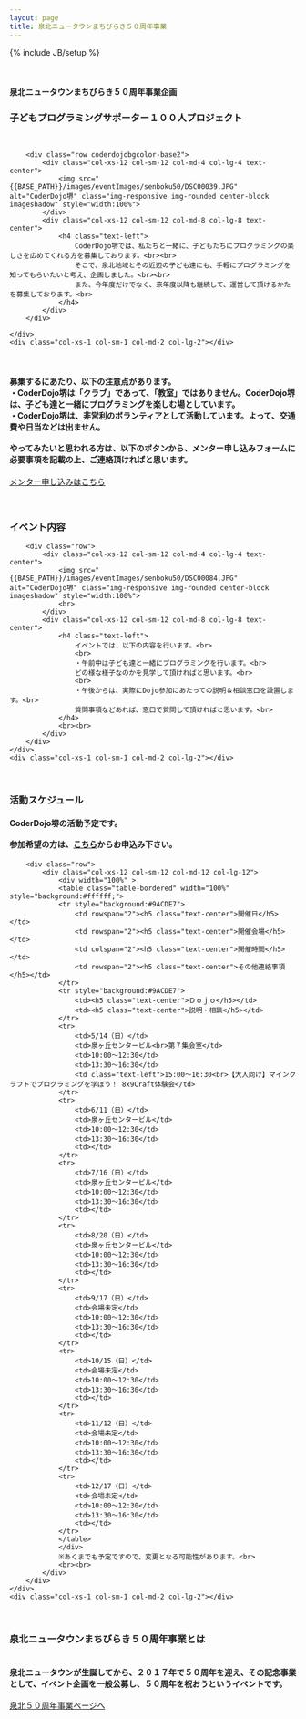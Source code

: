 ```yaml
---
layout: page
title: 泉北ニュータウンまちびらき５０周年事業
---
```

{% include JB/setup %}

<!-- タイトル -->
<div class="row coderdojobgcolor-base2">
    <div class="col-xs-1 col-sm-1 col-md-2 col-lg-2"></div>
    <div class="col-xs-12 col-sm-12 col-md-8 col-lg-8 text-center">
        <br>
        <h4>泉北ニュータウンまちびらき５０周年事業企画</h4>
        <h3>
            <span class="midasi-r">子どもプログラミングサポーター１００人プロジェクト</span>
        </h3>
        <br>
    </div>
    <div class="col-xs-1 col-sm-1 col-md-2 col-lg-2"></div>
</div>

<div class="row coderdojobgcolor-base2">
    <div class="col-xs-1 col-sm-1 col-md-2 col-lg-2"></div>
    <div class="col-xs-10 col-sm-10 col-md-8 col-lg-8 text-center">

        <div class="row coderdojobgcolor-base2">
            <div class="col-xs-12 col-sm-12 col-md-4 col-lg-4 text-center">
                <img src="{{BASE_PATH}}/images/eventImages/senboku50/DSC00039.JPG" alt="CoderDojo堺" class="img-responsive img-rounded center-block imageshadow" style="width:100%">
            </div>
            <div class="col-xs-12 col-sm-12 col-md-8 col-lg-8 text-center">
                <h4 class="text-left">
                    CoderDojo堺では、私たちと一緒に、子どもたちにプログラミングの楽しさを広めてくれる方を募集しております。<br><br>
                    そこで、泉北地域とその近辺の子ども達にも、手軽にプログラミングを知ってもらいたいと考え、企画しました。<br><br>
                    また、今年度だけでなく、来年度以降も継続して、運営して頂けるかたを募集しております。<br>
                </h4>
            </div>
        </div>

    </div>
    <div class="col-xs-1 col-sm-1 col-md-2 col-lg-2"></div>
</div>
<div class="row coderdojobgcolor-base2">
    <div class="col-xs-1 col-sm-1 col-md-2 col-lg-2"></div>
    <div class="col-xs-10 col-sm-10 col-md-8 col-lg-8 text-center">
        <br>
        <h4 class="text-left">
            募集するにあたり、以下の注意点があります。<br>
            ・CoderDojo堺は「クラブ」であって、「教室」ではありません。CoderDojo堺は、子ども達と一緒にプログラミングを楽しむ場としています。<br>
            ・CoderDojo堺は、非営利のボランティアとして活動しています。よって、交通費や日当などは出ません。<br>
            <br>
            やってみたいと思われる方は、以下のボタンから、メンター申し込みフォームに必要事項を記載の上、ご連絡頂ければと思います。<br>
        </h4>
        <a class="btn btn-info btn-lg" href="{{BASE_PATH}}/mentor.html" role="button">メンター申し込みはこちら</a>
        <br><br>
    </div>
    <div class="col-xs-1 col-sm-1 col-md-2 col-lg-2"></div>
</div>

<div class="row coderdojobgcolor-base">
    <div class="col-xs-1 col-sm-1 col-md-2 col-lg-2"></div>
    <div class="col-xs-10 col-sm-10 col-md-8 col-lg-8 text-center">
        <br>
        <h3>
            <span class="midasi-y">イベント内容</span>
        </h3>
    </div>
    <div class="col-xs-1 col-sm-1 col-md-2 col-lg-2"></div>
</div>

<div class="row coderdojobgcolor-base">
    <div class="col-xs-1 col-sm-1 col-md-2 col-lg-2"></div>
    <div class="col-xs-10 col-sm-10 col-md-8 col-lg-8 text-center">

        <div class="row">
            <div class="col-xs-12 col-sm-12 col-md-4 col-lg-4 text-center">
                <img src="{{BASE_PATH}}/images/eventImages/senboku50/DSC00084.JPG" alt="CoderDojo堺" class="img-responsive img-rounded center-block imageshadow" style="width:100%">
                <br>
            </div>
            <div class="col-xs-12 col-sm-12 col-md-8 col-lg-8 text-center">
                <h4 class="text-left">
                    イベントでは、以下の内容を行います。<br>
                    <br>
                    ・午前中は子ども達と一緒にプログラミングを行います。<br>
                    どの様な様子なのかを見学して頂ければと思います。<br>
                    <br>
                    ・午後からは、実際にDojo参加にあたっての説明＆相談窓口を設置します。<br>
                    質問事項などあれば、窓口で質問して頂ければと思います。<br>
                </h4>
                <br><br>
            </div>
        </div>
    </div>
    <div class="col-xs-1 col-sm-1 col-md-2 col-lg-2"></div>
</div>

<div class="row coderdojobgcolor-base2">
    <div class="col-xs-1 col-sm-1 col-md-2 col-lg-2"></div>
    <div class="col-xs-10 col-sm-10 col-md-8 col-lg-8 text-center">
        <br>
        <h3>
            <span class="midasi-y">活動スケジュール</span>
        </h3>
        <h4>
            CoderDojo堺の活動予定です。<br><br>参加希望の方は、<a href="https://coderdojo-sakai.connpass.com/" target="_blank">こちら</a>からお申込み下さい。<br>
        </h4>
    </div>
    <div class="col-xs-1 col-sm-1 col-md-2 col-lg-2"></div>
</div>

<div class="row coderdojobgcolor-base2">
    <div class="col-xs-1 col-sm-1 col-md-2 col-lg-2"></div>
    <div class="col-xs-10 col-sm-10 col-md-8 col-lg-8 text-center">

        <div class="row">
            <div class="col-xs-12 col-sm-12 col-md-12 col-lg-12">
                <div width="100%" >
                <table class="table-bordered" width="100%" style="background:#ffffff;">
                <tr style="background:#9ACDE7">
                    <td rowspan="2"><h5 class="text-center">開催日</h5></td>
                    <td rowspan="2"><h5 class="text-center">開催会場</h5></td>
                    <td colspan="2"><h5 class="text-center">開催時間</h5></td>
                    <td rowspan="2"><h5 class="text-center">その他連絡事項</h5></td>
                </tr>
                <tr style="background:#9ACDE7">
                    <td><h5 class="text-center">Ｄｏｊｏ</h5></td>
                    <td><h5 class="text-center">説明・相談</h5></td>
                </tr>
                <tr>
                    <td>5/14（日）</td>
                    <td>泉ヶ丘センタービル<br>第７集会室</td>
                    <td>10:00〜12:30</td>
                    <td>13:30〜16:30</td>
                    <td class="text-left">15:00〜16:30<br>【大人向け】マインクラフトでプログラミングを学ぼう！ 8x9Craft体験会</td>
                </tr>
                <tr>
                    <td>6/11（日）</td>
                    <td>泉ヶ丘センタービル</td>
                    <td>10:00〜12:30</td>
                    <td>13:30〜16:30</td>
                    <td></td>
                </tr>
                <tr>
                    <td>7/16（日）</td>
                    <td>泉ヶ丘センタービル</td>
                    <td>10:00〜12:30</td>
                    <td>13:30〜16:30</td>
                    <td></td>
                </tr>
                <tr>
                    <td>8/20（日）</td>
                    <td>泉ヶ丘センタービル</td>
                    <td>10:00〜12:30</td>
                    <td>13:30〜16:30</td>
                    <td></td>
                </tr>
                <tr>
                    <td>9/17（日）</td>
                    <td>会場未定</td>
                    <td>10:00〜12:30</td>
                    <td>13:30〜16:30</td>
                    <td></td>
                </tr>
                <tr>
                    <td>10/15（日）</td>
                    <td>会場未定</td>
                    <td>10:00〜12:30</td>
                    <td>13:30〜16:30</td>
                    <td></td>
                </tr>
                <tr>
                    <td>11/12（日）</td>
                    <td>会場未定</td>
                    <td>10:00〜12:30</td>
                    <td>13:30〜16:30</td>
                    <td></td>
                </tr>
                <tr>
                    <td>12/17（日）</td>
                    <td>会場未定</td>
                    <td>10:00〜12:30</td>
                    <td>13:30〜16:30</td>
                    <td></td>
                </tr>
                </table>
                </div>
                ※あくまでも予定ですので、変更となる可能性があります。<br>
                <br><br>
            </div>
        </div>
    </div>
    <div class="col-xs-1 col-sm-1 col-md-2 col-lg-2"></div>
</div>

<div class="row coderdojobgcolor-base">
    <div class="col-xs-1 col-sm-1 col-md-2 col-lg-2"></div>
    <div class="col-xs-10 col-sm-10 col-md-8 col-lg-8 text-center">
        <br>
        <h3>
            <span class="midasi-y">泉北ニュータウンまちびらき５０周年事業とは</span>
        </h3>
        <h4 class="text-left">
            <br>
            泉北ニュータウンが生誕してから、２０１７年で５０周年を迎え、その記念事業として、イベント企画を一般公募し、５０周年を祝おうというイベントです。<br>
        </h4>
        <a class="btn btn-info btn-lg" href="http://senbokunewtown50th.com" target="senbokunewtown50th" role="button">泉北５０周年事業ページへ</a>
        <br><br><br>
        <br>
  </div>
  <div class="col-xs-1 col-sm-1 col-md-2 col-lg-2"></div>
</div>

